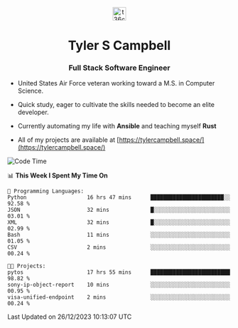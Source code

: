 <p align="center">
<a href="https://www.linkedin.com/in/t36campbell" target="blank"><img align="center" src="https://ik.imagekit.io/t36campbell/Portfolio/linkedin.png.original_m8bbGgPh6.png" alt="t36campbell" height="30" width="30" /></a>
</p>
<h1 align="center">Tyler S Campbell</h1>
<h3 align="center">Full Stack Software Engineer</h3>

* United States Air Force veteran working toward a M.S. in Computer Science.

* Quick study, eager to cultivate the skills needed to become an elite developer.

* Currently automating my life with **Ansible** and teaching myself **Rust**

* All of my projects are available at [https://tylercampbell.space/](https://tylercampbell.space/)

<!--START_SECTION:waka-->
![Code Time](http://img.shields.io/badge/Code%20Time-3%2C064%20hrs%2011%20mins-blue)

📊 **This Week I Spent My Time On** 

```text
💬 Programming Languages: 
Python                   16 hrs 47 mins      ███████████████████████░░   92.58 % 
JSON                     32 mins             █░░░░░░░░░░░░░░░░░░░░░░░░   03.01 % 
XML                      32 mins             █░░░░░░░░░░░░░░░░░░░░░░░░   02.99 % 
Bash                     11 mins             ░░░░░░░░░░░░░░░░░░░░░░░░░   01.05 % 
CSV                      2 mins              ░░░░░░░░░░░░░░░░░░░░░░░░░   00.24 % 

🐱‍💻 Projects: 
pytos                    17 hrs 55 mins      █████████████████████████   98.82 % 
sony-ip-object-report    10 mins             ░░░░░░░░░░░░░░░░░░░░░░░░░   00.95 % 
visa-unified-endpoint    2 mins              ░░░░░░░░░░░░░░░░░░░░░░░░░   00.24 % 
```


 Last Updated on 26/12/2023 10:13:07 UTC
<!--END_SECTION:waka-->
